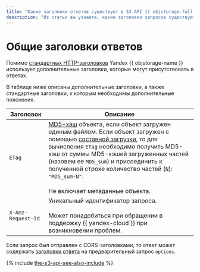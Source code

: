 ```yaml
---
title: "Какие заголовки ответов существуют в S3 API {{ objstorage-full-name }}"
description: "Из статьи вы узнаете, какие заголовки запросов существуют в S3 API."
---
```


# Общие заголовки ответов

Помимо [стандартных HTTP-заголовков](https://en.wikipedia.org/wiki/List_of_HTTP_header_fields) Yandex {{ objstorage-name }} использует дополнительные заголовки, которые могут присутствовать в ответах.

В таблице ниже описаны дополнительные заголовки, а также стандартные заголовки, к которым необходимы дополнительные пояснения.

Заголовок | Описание
----- | -----
`ETag` | [MD5-хэш](https://ru.wikipedia.org/wiki/MD5) объекта, если объект загружен единым файлом. Если объект загружен с помощью [составной загрузки](../../concepts/multipart.md), то для вычисления `ETag` необходимо получить MD5-хэш от суммы MD5-хэшей загруженных частей (назовем ее `MD5_sum`) и присоединить к полученной строке количество частей (`N`): `"MD5_sum-N"`.<br/><br/>Не включает метаданные объекта.
`X-Amz-Request-Id` | Уникальный идентификатор запроса.<br/><br/>Может понадобиться при обращении в поддержку {{ yandex-cloud }} при возникновении проблем.

Если запрос был отправлен с CORS-заголовками, то ответ может содержать [заголовки ответа](object/options.md#response-headers) на предварительный запрос `options`.

{% include [the-s3-api-see-also-include](../../../_includes/storage/the-s3-api-see-also-include.md) %}